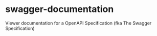 # swagger-documentation
Viewer documentation for a OpenAPI Specification (fka The Swagger Specification)
